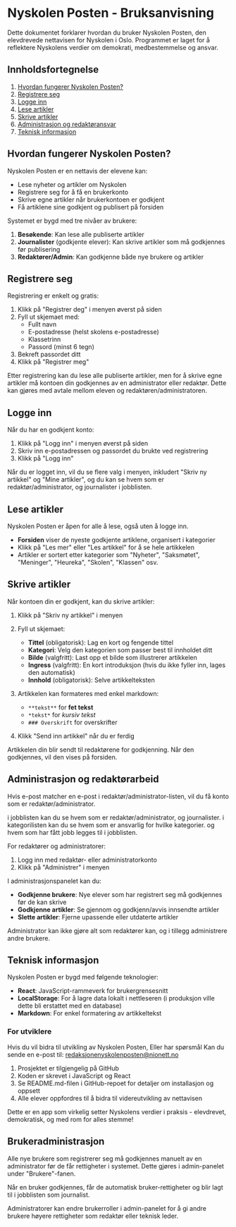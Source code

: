 # Nyskolen Posten - Bruksanvisning

Dette dokumentet forklarer hvordan du bruker Nyskolen Posten, den elevdrevede nettavisen for Nyskolen i Oslo. Programmet er laget for å reflektere Nyskolens verdier om demokrati, medbestemmelse og ansvar.

## Innholdsfortegnelse
1. [Hvordan fungerer Nyskolen Posten?](#hvordan-fungerer-nyskolen-posten)
2. [Registrere seg](#registrere-seg)
3. [Logge inn](#logge-inn)
4. [Lese artikler](#lese-artikler)
5. [Skrive artikler](#skrive-artikler)
6. [Administrasjon og redaktøransvar](#administrasjon-og-redaktørarbeid)
7. [Teknisk informasjon](#teknisk-informasjon)

## Hvordan fungerer Nyskolen Posten?

Nyskolen Posten er en nettavis der elevene kan:
- Lese nyheter og artikler om Nyskolen
- Registrere seg for å få en brukerkonto
- Skrive egne artikler når brukerkontoen er godkjent
- Få artiklene sine godkjent og publisert på forsiden

Systemet er bygd med tre nivåer av brukere:
1. **Besøkende**: Kan lese alle publiserte artikler
2. **Journalister** (godkjente elever): Kan skrive artikler som må godkjennes før publisering
3. **Redaktører/Admin**: Kan godkjenne både nye brukere og artikler

## Registrere seg

Registrering er enkelt og gratis:

1. Klikk på "Registrer deg" i menyen øverst på siden
2. Fyll ut skjemaet med:
   - Fullt navn
   - E-postadresse (helst skolens e-postadresse)
   - Klassetrinn
   - Passord (minst 6 tegn)
3. Bekreft passordet ditt
4. Klikk på "Registrer meg"

Etter registrering kan du lese alle publiserte artikler, men for å skrive egne artikler må kontoen din godkjennes av en administrator eller redaktør. Dette kan gjøres med avtale mellom eleven og redaktøren/administratoren.

## Logge inn

Når du har en godkjent konto:

1. Klikk på "Logg inn" i menyen øverst på siden
2. Skriv inn e-postadressen og passordet du brukte ved registrering
3. Klikk på "Logg inn"

Når du er logget inn, vil du se flere valg i menyen, inkludert "Skriv ny artikkel" og "Mine artikler", og du kan se hvem som er redaktør/administrator, og journalister i jobblisten.

## Lese artikler

Nyskolen Posten er åpen for alle å lese, også uten å logge inn.

- **Forsiden** viser de nyeste godkjente artiklene, organisert i kategorier
- Klikk på "Les mer" eller "Les artikkel" for å se hele artikkelen
- Artikler er sortert etter kategorier som "Nyheter", "Saksmøtet", "Meninger", "Heureka", "Skolen", "Klassen" osv.

## Skrive artikler

Når kontoen din er godkjent, kan du skrive artikler:

1. Klikk på "Skriv ny artikkel" i menyen
2. Fyll ut skjemaet:
   - **Tittel** (obligatorisk): Lag en kort og fengende tittel
   - **Kategori**: Velg den kategorien som passer best til innholdet ditt
   - **Bilde** (valgfritt): Last opp et bilde som illustrerer artikkelen
   - **Ingress** (valgfritt): En kort introduksjon (hvis du ikke fyller inn, lages den automatisk)
   - **Innhold** (obligatorisk): Selve artikkelteksten

3. Artikkelen kan formateres med enkel markdown:
   - `**tekst**` for **fet tekst**
   - `*tekst*` for *kursiv tekst*
   - `### Overskrift` for overskrifter

4. Klikk "Send inn artikkel" når du er ferdig

Artikkelen din blir sendt til redaktørene for godkjenning. Når den godkjennes, vil den vises på forsiden.

## Administrasjon og redaktørarbeid

Hvis e-post matcher en e-post i redaktør/administrator-listen, vil du få konto som er redaktør/administrator.

i jobblisten kan du se hvem som er redaktør/administrator, og journalister. i kategorilisten kan du se hvem som er ansvarlig for hvilke kategorier. og hvem som har fått jobb legges til i jobblisten.

For redaktører og administratorer:

1. Logg inn med redaktør- eller administratorkonto
2. Klikk på "Administrer" i menyen

I administrasjonspanelet kan du:
- **Godkjenne brukere**: Nye elever som har registrert seg må godkjennes før de kan skrive
- **Godkjenne artikler**: Se gjennom og godkjenn/avvis innsendte artikler
- **Slette artikler**: Fjerne upassende eller utdaterte artikler

Administrator kan ikke gjøre alt som redaktører kan, og i tillegg administrere andre brukere.

## Teknisk informasjon

Nyskolen Posten er bygd med følgende teknologier:

- **React**: JavaScript-rammeverk for brukergrensesnitt
- **LocalStorage**: For å lagre data lokalt i nettleseren (i produksjon ville dette bli erstattet med en database)
- **Markdown**: For enkel formatering av artikkeltekst

### For utviklere

Hvis du vil bidra til utvikling av Nyskolen Posten, Eller har spørsmål Kan du sende en e-post til: redaksjonenyskolenposten@nionett.no

1. Prosjektet er tilgjengelig på GitHub
2. Koden er skrevet i JavaScript og React
3. Se README.md-filen i GitHub-repoet for detaljer om installasjon og oppsett
4. Alle elever oppfordres til å bidra til videreutvikling av nettavisen

Dette er en app som virkelig setter Nyskolens verdier i praksis - elevdrevet, demokratisk, og med rom for alles stemme!

## Brukeradministrasjon

Alle nye brukere som registrerer seg må godkjennes manuelt av en administrator før de får rettigheter i systemet. Dette gjøres i admin-panelet under "Brukere"-fanen.

Når en bruker godkjennes, får de automatisk bruker-rettigheter og blir lagt til i jobblisten som journalist.

Administratorer kan endre brukerroller i admin-panelet for å gi andre brukere høyere rettigheter som redaktør eller teknisk leder.